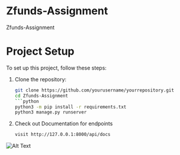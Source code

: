 # Zfunds-Assignment
Zfunds-Assignment
# Project Setup

To set up this project, follow these steps:

1. Clone the repository:
   ```bash
   git clone https://github.com/yourusername/yourrepository.git
   cd Zfunds-Assignment
   ```python
   python3 -m pip install -r requirements.txt
   python3 manage.py runserver

2. Check out Documentation for endpoints
   ```bash
   visit http://127.0.0.1:8000/api/docs
![Alt Text]([https://github.com/username/repository/raw/main/path/to/your/image.png](https://github.com/SumitMahar/Zfunds-Assignment/blob/master/Screenshot%202023-09-28%20at%2010.45.17%20AM.png)https://github.com/SumitMahar/Zfunds-Assignment/blob/master/Screenshot%202023-09-28%20at%2010.45.17%20AM.png)

